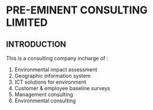 # PRE-EMINENT CONSULTING LIMITED
## INTRODUCTION
This is a consulting company incharge of :
1. Environmental impact assessment
2. Geographic information system
3. ICT solutions for environment
4. Customer & employee baseline surveys
5. Management consulting
6. Environmental consulting